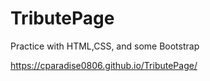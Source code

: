 # TributePage
Practice with HTML,CSS, and some Bootstrap

https://cparadise0806.github.io/TributePage/
